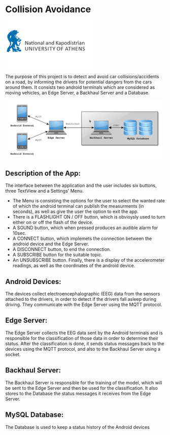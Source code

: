 # Collision Avoidance

![alt text](NKUA.jpg)

The purpose of this project is to detect and avoid car collisions/accidents on a road, by informing the drivers for potential dangers from the cars around them. It consists two android terminals which are considered as moving vehicles, an Edge Server, a Backhaul Server and a Database.

![alt text](network_sructure.png)

## Description of the App: 
The interface between the application and the user includes six buttons, three TextView and a Settings' Menu.
+ The Menu is consisting the options for the user to select the wanted rate of which the android terminal can publish the measurments (in seconds), as well as give the user the option to exit the app.
+ There is a FLASHLIGHT ON / OFF button, which is obvioysly used to turn either on or off the flash of the device.
+ A SOUND button, which when pressed produces an audible alarm for 10sec.
+ A CONNECT button, which implemets the connection between the android device and the Edge Server. 
+ A DISCONNECT button, to end the connection.
+ A SUBSCRIBE button for the suitable topic.
+ An UNSUBSCRIBE button.
Finally, there is a display of the accelerometer readings, as well as the coordinates of the android device.

## Android Devices: 
The devices collect electroencephalographic (EEG) data from the sensors attached to the drivers, in order to detect if the drivers fall asleep during driving. They communicate with the Edge Server using the MQTT protocol.

## Edge Server: 
The Edge Server collects the EEG data sent by the Android terminals and is responsible for the classification of those data in order to determine their status. After the classification is done, it sends status messages back to the devices using the MQTT protocol, and also to the Backhaul Server using a socket.

## Backhaul Server: 
The Backhaul Server is responsible for the training of the model, which will be sent to the Edge Server and then be used for the classification. It also stores to the Database the status messages it receives from the Edge Server.

## MySQL Database: 
The Database is used to keep a status history of the Android devices
